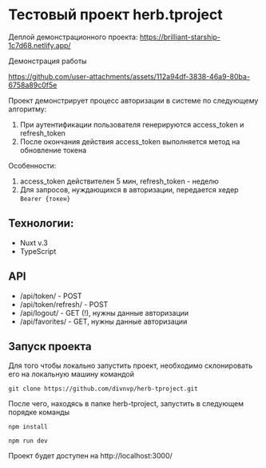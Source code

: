 # Тестовый проект herb.tproject

Деплой демонстрационного проекта: https://brilliant-starship-1c7d68.netlify.app/

Демонстрация работы

https://github.com/user-attachments/assets/112a94df-3838-46a9-80ba-6758a89c0f5e


Проект демонстрирует процесс авторизации в системе по следующему алгоритму:

1. При аутентификации пользователя генерируются access_token и refresh_token
2. После окончания действия access_token выполняется метод на обновление токена

Особенности:

1. access_token действителен 5 мин, refresh_token - неделю
2. Для запросов, нуждающихся в авторизации, передается хедер `Bearer {токен}`

## Технологии:

- Nuxt v.3
- TypeScript

## API

- /api/token/ - POST
- /api/token/refresh/ - POST
- /api/logout/ - GET (!), нужны данные авторизации
- /api/favorites/ - GET, нужны данные авторизации

## Запуск проекта

Для того чтобы локально запустить проект, необходимо склонировать его на локальную машину командой

`git clone https://github.com/divnvp/herb-tproject.git`

После чего, находясь в папке herb-tproject, запустить в следующем порядке команды

`npm install`

`npm run dev`

Проект будет доступен на http://localhost:3000/
